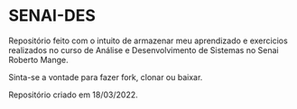 # SENAI-DES

Repositório feito com o intuito de armazenar meu aprendizado e exercicios realizados no curso de Análise e Desenvolvimento de Sistemas no Senai Roberto Mange.

Sinta-se a vontade para fazer fork, clonar ou baixar.



Repositório criado em 18/03/2022.
